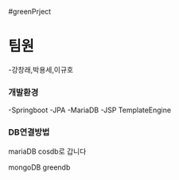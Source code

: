 #greenPrject

# 팀원
-강창래,박용세,이규호

### 개발환경
-Springboot
-JPA
-MariaDB
-JSP TemplateEngine


### DB연결방법
mariaDB
cosdb로 갑니다

mongoDB
greendb
